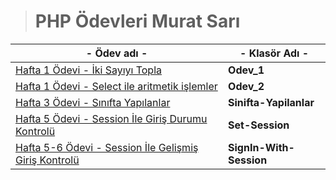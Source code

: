 > # PHP Ödevleri **Murat Sarı**  

| - **Ödev adı** - | - **Klasör Adı** - |
|--|--|
|[Hafta 1 Ödevi - İki Sayıyı Topla](./Odev_1)|**Odev_1**|
|[Hafta 1 Ödevi - Select ile aritmetik işlemler](./Odev_2)|**Odev_2**|
|[Hafta 3 Ödevi - Sınıfta Yapılanlar](./Sinifta-Yapilanlar)|**Sinifta-Yapilanlar**|
|[Hafta 5 Ödevi - Session İle Giriş Durumu Kontrolü](./Set-Session)|**Set-Session**|
|[Hafta 5-6 Ödevi - Session İle Gelişmiş Giriş Kontrolü](./SignIn-With-Session)|**SignIn-With-Session**|
